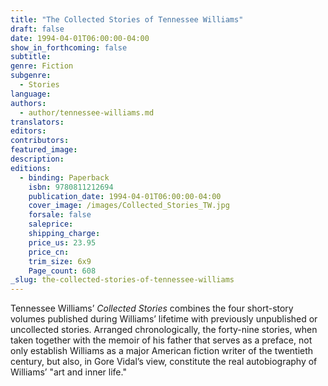 ```yaml
---
title: "The Collected Stories of Tennessee Williams"
draft: false
date: 1994-04-01T06:00:00-04:00
show_in_forthcoming: false
subtitle:
genre: Fiction
subgenre:
  - Stories
language:
authors:
  - author/tennessee-williams.md
translators:
editors:
contributors:
featured_image:
description:
editions:
  - binding: Paperback
    isbn: 9780811212694
    publication_date: 1994-04-01T06:00:00-04:00
    cover_image: /images/Collected_Stories_TW.jpg
    forsale: false
    saleprice:
    shipping_charge:
    price_us: 23.95
    price_cn:
    trim_size: 6x9
    Page_count: 608
_slug: the-collected-stories-of-tennessee-williams
---
```


Tennessee Williams’ _Collected Stories_ combines the four short-story volumes published during Williams’ lifetime with previously unpublished or uncollected stories. Arranged chronologically, the forty-nine stories, when taken together with the memoir of his father that serves as a preface, not only establish Williams as a major American fiction writer of the twentieth century, but also, in Gore Vidal’s view, constitute the real autobiography of Williams’ "art and inner life."

